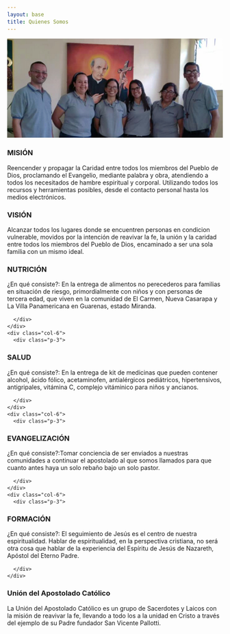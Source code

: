 ```yaml
---
layout: base
title: Quienes Somos
---
```


![directiva](/assets/img/directiva.jpg)
<!--<h1>Quienes Somos.</h1>-->

<div class="container text-left">
  <div class="row">
    <div class="col-6">
      <h3>MISIÓN</h3>
<p class="text-start">Reencender y propagar la Caridad entre todos los miembros del Pueblo de Dios, proclamando el Evangelio, mediante palabra y obra, atendiendo a todos los necesitados de hambre espiritual y corporal. Utilizando todos los recursos y herramientas posibles, desde el contacto personal hasta los medios electrónicos.</p>
    </div>
    <div class="col-6">
      <h3>VISIÓN</h3>
<p>Alcanzar todos los lugares donde se encuentren personas en condicion vulnerable, movidos por la intención de reavivar la fe, la unión y la caridad entre todos los miembros del Pueblo de Dios, encaminado a ser una sola familia con un mismo ideal.</p>
    </div>
  </div>
</div>

<div class="container text-left">
  <div class="row g-2">
    <div class="col-6">
      <div class="p-3">
      
      
   <h3>NUTRICIÓN</h3>
<p>¿En qué consiste?: En la entrega de alimentos no perecederos para familias en situación de riesgo, primordialmente con niños y con personas de tercera edad, que viven en la comunidad de El Carmen, Nueva Casarapa y La Villa Panamericana en Guarenas, estado Miranda.</p>   
      
      </div>
    </div>
    <div class="col-6">
      <div class="p-3">
      
      
<h3>SALUD</h3>
<p>¿En qué consiste?: En la entrega de kit de medicinas que pueden contener alcohol, ácido fólico, acetaminofen, antialérgicos pediátricos, hipertensivos, antigripales, vitámina C, complejo vitáminico para niños y ancianos.</p>
      
      
      </div>
    </div>
    <div class="col-6">
      <div class="p-3">
      
      
      
<h3>EVANGELIZACIÓN</h3>
<p>¿En qué consiste?:Tomar conciencia de ser enviados a nuestras comunidades a continuar el apostolado al que somos llamados para que cuanto antes haya un solo rebaño bajo un solo pastor.</p>
      
      
      
      </div>
    </div>
    <div class="col-6">
      <div class="p-3">
      
      
      
      
      
<h3>FORMACIÓN</h3>
<p>¿En qué consiste?: El seguimiento de Jesús es el centro de nuestra espiritualidad. Hablar de espiritualidad, en la perspectiva cristiana, no será otra cosa que hablar de la experiencia del Espíritu de Jesús de Nazareth, Apóstol del Eterno Padre.</p>
      
      
      
      </div>
    </div>
  </div>
</div>


<h3>Unión del Apostolado Católico</h3>
<p>La Unión del Apostolado Católico es un grupo de Sacerdotes y Laicos con la misión de reavivar la fe, llevando a todo los a la unidad en Cristo a través del ejemplo de su Padre fundador San Vicente Pallotti.</p>









